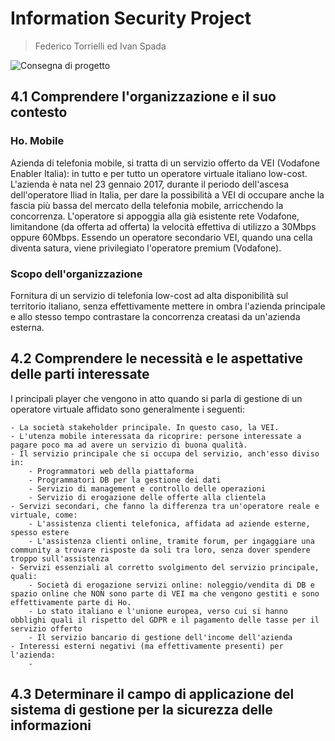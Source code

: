 # Information Security Project
> Federico Torrielli ed Ivan Spada

![Consegna di progetto](https://i.imgur.com/aHBKo5g.png)

## 4.1 Comprendere l'organizzazione e il suo contesto

### Ho. Mobile

Azienda di telefonia mobile, si tratta di un servizio offerto da VEI (Vodafone Enabler Italia): in tutto e per tutto un operatore virtuale italiano low-cost.
L'azienda è nata nel 23 gennaio 2017, durante il periodo dell'ascesa dell'operatore Iliad in Italia, per dare la possibilità a VEI di occupare anche
la fascia più bassa del mercato della telefonia mobile, arricchendo la concorrenza.
L'operatore si appoggia alla già esistente rete Vodafone, limitandone (da offerta ad offerta) la velocità effettiva di utilizzo a 30Mbps oppure 60Mbps.
Essendo un operatore secondario VEI, quando una cella diventa satura, viene privilegiato l'operatore premium (Vodafone).

### Scopo dell'organizzazione

Fornitura di un servizio di telefonia low-cost ad alta disponibilità sul territorio italiano, senza effettivamente mettere in ombra l'azienda principale
e allo stesso tempo contrastare la concorrenza creatasi da un'azienda esterna.

## 4.2 Comprendere le necessità e le aspettative delle parti interessate

I principali player che vengono in atto quando si parla di gestione di un operatore virtuale affidato sono generalmente i seguenti:

    - La società stakeholder principale. In questo caso, la VEI.
    - L'utenza mobile interessata da ricoprire: persone interessate a pagare poco ma ad avere un servizio di buona qualità.
    - Il servizio principale che si occupa del servizio, anch'esso diviso in:
        - Programmatori web della piattaforma
        - Programmatori DB per la gestione dei dati
        - Servizio di management e controllo delle operazioni
        - Servizio di erogazione delle offerte alla clientela
    - Servizi secondari, che fanno la differenza tra un'operatore reale e virtuale, come:
        - L'assistenza clienti telefonica, affidata ad aziende esterne, spesso estere
        - L'assistenza clienti online, tramite forum, per ingaggiare una community a trovare risposte da soli tra loro, senza dover spendere troppo sull'assistenza
    - Servizi essenziali al corretto svolgimento del servizio principale, quali:
        - Società di erogazione servizi online: noleggio/vendita di DB e spazio online che NON sono parte di VEI ma che vengono gestiti e sono effettivamente parte di Ho.
        - Lo stato italiano e l'unione europea, verso cui si hanno obblighi quali il rispetto del GDPR e il pagamento delle tasse per il servizio offerto
        - Il servizio bancario di gestione dell'income dell'azienda
    - Interessi esterni negativi (ma effettivamente presenti) per l'azienda:
        - 

## 4.3 Determinare il campo di applicazione del sistema di gestione per la sicurezza delle informazioni


